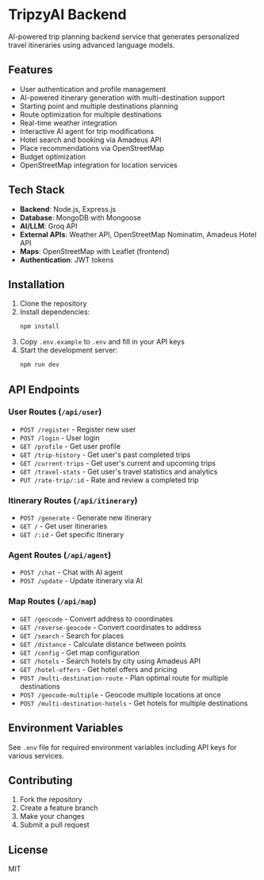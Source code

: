 # TripzyAI Backend

AI-powered trip planning backend service that generates personalized travel itineraries using advanced language models.

## Features

- User authentication and profile management
- AI-powered itinerary generation with multi-destination support
- Starting point and multiple destinations planning
- Route optimization for multiple destinations
- Real-time weather integration
- Interactive AI agent for trip modifications
- Hotel search and booking via Amadeus API
- Place recommendations via OpenStreetMap
- Budget optimization
- OpenStreetMap integration for location services

## Tech Stack

- **Backend**: Node.js, Express.js
- **Database**: MongoDB with Mongoose
- **AI/LLM**: Groq API
- **External APIs**: Weather API, OpenStreetMap Nominatim, Amadeus Hotel API
- **Maps**: OpenStreetMap with Leaflet (frontend)
- **Authentication**: JWT tokens

## Installation

1. Clone the repository
2. Install dependencies:
   ```bash
   npm install
   ```
3. Copy `.env.example` to `.env` and fill in your API keys
4. Start the development server:
   ```bash
   npm run dev
   ```

## API Endpoints

### User Routes (`/api/user`)
- `POST /register` - Register new user
- `POST /login` - User login
- `GET /profile` - Get user profile
- `GET /trip-history` - Get user's past completed trips
- `GET /current-trips` - Get user's current and upcoming trips
- `GET /travel-stats` - Get user's travel statistics and analytics
- `PUT /rate-trip/:id` - Rate and review a completed trip

### Itinerary Routes (`/api/itinerary`)
- `POST /generate` - Generate new itinerary
- `GET /` - Get user itineraries
- `GET /:id` - Get specific itinerary

### Agent Routes (`/api/agent`)
- `POST /chat` - Chat with AI agent
- `POST /update` - Update itinerary via AI

### Map Routes (`/api/map`)
- `GET /geocode` - Convert address to coordinates
- `GET /reverse-geocode` - Convert coordinates to address
- `GET /search` - Search for places
- `GET /distance` - Calculate distance between points
- `GET /config` - Get map configuration
- `GET /hotels` - Search hotels by city using Amadeus API
- `GET /hotel-offers` - Get hotel offers and pricing
- `POST /multi-destination-route` - Plan optimal route for multiple destinations
- `POST /geocode-multiple` - Geocode multiple locations at once
- `POST /multi-destination-hotels` - Get hotels for multiple destinations

## Environment Variables

See `.env` file for required environment variables including API keys for various services.

## Contributing

1. Fork the repository
2. Create a feature branch
3. Make your changes
4. Submit a pull request

## License

MIT
